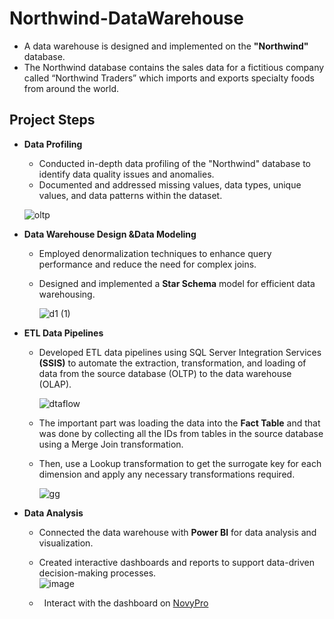 # Northwind-DataWarehouse
- A data warehouse is designed and implemented on the **"Northwind"** database.<br /> 
- The Northwind database contains the sales data for a fictitious company called “Northwind Traders” which imports and exports specialty foods from around the world.

## Project Steps
- **Data Profiling** <br />
   - Conducted in-depth data profiling of the "Northwind" database to identify data quality issues and anomalies.<br /> 
   - Documented and addressed missing values, data types, unique values, and data patterns within the dataset. <br />

   ![oltp](https://github.com/Yasmeen-Shamakh/Northwind-DataWarehouse/assets/57462948/534e1e9d-ff35-4b9b-8eff-770fde6d77d9)



- **Data Warehouse Design &Data Modeling**  <br />
   - Employed denormalization techniques to enhance query performance and reduce the need for complex joins.
   - Designed and implemented a **Star Schema** model for efficient data warehousing.
 
     ![d1 (1)](https://github.com/Yasmeen-Shamakh/Northwind-DataWarehouse/assets/57462948/7e475132-cb5b-49af-b020-d0674c2caf13)



- **ETL Data Pipelines** <br />
   - Developed ETL data pipelines using SQL Server Integration Services **(SSIS)** to automate the extraction, transformation, and loading of data from the source database (OLTP) to the data warehouse (OLAP).
     
     ![dtaflow](https://github.com/Yasmeen-Shamakh/Northwind-DataWarehouse/assets/57462948/d7c0f108-545a-4023-ba39-7f6070466711)

   - The important part was loading the data into the **Fact Table** and that was done by collecting all the IDs from tables in the source database using a Merge Join transformation.
   - Then, use a Lookup transformation to get the surrogate key for each dimension and apply any necessary transformations required.
     
     ![gg](https://github.com/Yasmeen-Shamakh/Northwind-DataWarehouse/assets/57462948/9af4c2ae-77a8-4db8-aeb0-437509de9a79)


- **Data Analysis** <br />
   - Connected  the data warehouse with **Power BI** for data analysis and visualization.<br />
   - Created interactive dashboards and reports to support data-driven decision-making processes.<br />
      ![image](https://github.com/Yasmeen-Shamakh/Northwind-DataWarehouse/assets/57462948/de71db34-7318-4a86-b791-473f4f02ac8d)

  - &nbsp; Interact with the dashboard on [NovyPro](https://www.novypro.com/project/northwind-sales-dashboard)


